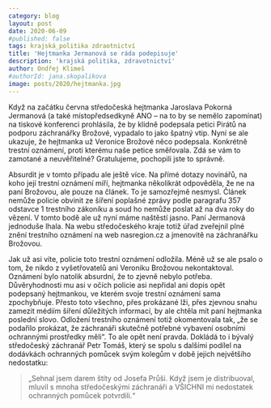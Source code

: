 ```yaml
---
category: blog
layout: post
date: 2020-06-09
#published: false
tags: krajská_politika zdraotnictví
title: 'Hejtmanka Jermanová se ráda podepisuje'
description: 'krajská politika, zdravotnictví'
author: Ondřej Klimeš
#authorId: jana.skopalikova
image: posts/2020/hejtmanka.jpg
---
```


Když na začátku června středočeská hejtmanka Jaroslava Pokorná Jermanová (a také místopředsedkyně ANO – na to by se nemělo zapomínat) na tiskové konferenci prohlásila, že by klidně podepsala petici Pirátů na podporu záchranářky Brožové, vypadalo to jako špatný vtip. Nyní se ale ukazuje, že hejtmanka už Veronice Brožové něco podepsala. Konkrétně trestní oznámení, proti kterému naše petice směřovala. Zdá se vám to zamotané a neuvěřitelné? Gratulujeme, pochopili jste to správně.

Absurdit je v tomto případu ale ještě více. Na přímé dotazy novinářů, na koho její trestní oznámení míří, hejtmanka několikrát odpověděla, že ne na paní Brožovou, ale pouze na článek. To je samozřejmě nesmysl. Článek nemůže policie obvinit ze šíření poplašné zprávy podle paragrafu 357 odstavce 1 trestního zákoníku a soud ho nemůže poslat až na dva roky do vězení. V tomto bodě ale už nyní máme naštěstí jasno. Paní Jermanová jednoduše lhala. Na webu středočeského kraje totiž úřad zveřejnil plné znění trestního oznámení na web nasregion.cz a jmenovitě na záchranářku Brožovou.

Jak už asi víte, policie toto trestní oznámení odložila. Méně už se ale psalo o tom, že nikdo z vyšetřovatelů ani Veroniku Brožovou nekontaktoval. Oznámení bylo natolik absurdní, že to zjevně nebylo potřeba. Důvěryhodnosti mu asi v očích policie asi nepřidal ani dopis opět podepsaný hejtmankou, ve kterém svoje trestní oznámení sama zpochybňuje.
Přesto toto všechno, přes prokázané lži, přes zjevnou snahu zamezit médiím šíření důležitých informací, by ale chtěla mít paní hejtmanka poslední slovo. Odložení trestního oznámení totiž okomentovala tak, „že se podařilo prokázat, že záchranáři skutečně potřebné vybavení osobními ochrannými prostředky měli“. To ale opět není pravda. Dokládá to i bývalý středočeský záchranář Petr Tomáš, který se spolu s dalšími podílel na dodávkách ochranných pomůcek svým kolegům v době jejich největšího nedostatku: 
> „Sehnal jsem darem štíty od Josefa Průši. Když jsem je distribuoval, mluvil s mnoha středočeskými záchranáři a VŠICHNI mi nedostatek ochranných pomůcek potvrdili.“

